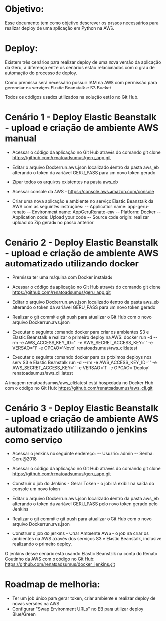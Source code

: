 # Objetivo:

Esse documento tem como objetivo descrever os passos necessários para realizar deploy de uma aplicação em Python na AWS.

# Deploy:

Existem três cenários para realizar deploy de uma nova versão da aplicação da Geru, a diferença entre os cenários estão relacionados com o grau de automação do processo de deploy.

Como premissa será necessário possuir IAM na AWS com permissão para gerenciar os serviços Elastic Beanstalk e S3 Bucket.

Todos os códigos usados utilizados na solução estão no Git Hub.


# Cenário 1 - Deploy Elastic Beanstalk - upload e criação de ambiente AWS manual

- Acessar o código da aplicação no Git Hub através do comando git clone https://github.com/renatoadsumus/geru_app.git

- Editar o arquivo Dockerrun.aws.json localizado dentro da pasta aws_eb alterando o token da variável GERU_PASS para um novo token gerado

- Zipar todos os arquivos existentes na pasta aws_eb

- Acessar console da AWS - https://console.aws.amazon.com/console

- Criar uma nova aplicação e ambiente no serviço Elastic Beanstalk da AWS com as seguintes instruções:
-- Application name: app-geru-renato
-- Environment name: AppGeruRenato-env
-- Platform: Docker
-- Application code: Upload your code
-- Source code origin: realizar upload do Zip gerado no passo anterior

# Cenário 2 - Deploy Elastic Beanstalk - upload e criação de ambiente AWS automatizado utilizando docker

- Premissa ter uma máquina com Docker instalado

- Acessar o código da aplicação no Git Hub através do comando git clone https://github.com/renatoadsumus/geru_app.git

- Editar o arquivo Dockerrun.aws.json localizado dentro da pasta aws_eb alterando o token da variável GERU_PASS para um novo token gerado

- Realizar o git commit e git push para atualizar o Git Hub com o novo arquivo Dockerrun.aws.json

- Executar o seguinte comando docker para criar os ambientes S3 e Elastic Beanstalk e realizar o primeiro deploy na AWS: docker run -d --rm -e AWS_ACCESS_KEY_ID='' -e AWS_SECRET_ACCESS_KEY='' -e VERSAO='1' -e OPCAO='Novo' renatoadsumus/aws_cli:latest

- Executar o seguinte comando docker para os próximos deploys nos serv S3 e Elastic Beanstalk
run -d --rm -e AWS_ACCESS_KEY_ID='' -e AWS_SECRET_ACCESS_KEY='' -e VERSAO='1' -e OPCAO='Deploy' renatoadsumus/aws_cli:latest

A imagem renatoadsumus/aws_cli:latest está hospedada no Docker Hub com o código no Git Hub: https://github.com/renatoadsumus/aws_cli.git

# Cenário 3 - Deploy Elastic Beanstalk - upload e criação de ambiente AWS automatizado utilizando o jenkins como serviço<br />
- Acessar o jenkins no seguinte endereço:
-- Usuario: admin
-- Senha: Geru@2018

- Acessar o código da aplicação no Git Hub através do comando git clone https://github.com/renatoadsumus/geru_app.git

- Construir o job do Jenkins - Gerar Token - o job irá exibir na saída do console um novo token

- Editar o arquivo Dockerrun.aws.json localizado dentro da pasta aws_eb alterando o token da variável GERU_PASS pelo novo token gerado pelo Jenkins

- Realizar o git commit e git push para atualizar o Git Hub com o novo arquivo Dockerrun.aws.json

- Construir o job do jenkins - Criar Ambiente AWS - o job irá criar os ambientes na AWS através dos serviços S3 e Elastic Beanstalk, inclusive realizando o primeiro deploy.

O jenkins desse cenário está usando Elastic Beanstalk na conta do Renato Coutinho da AWS com o código no Git Hub: https://github.com/renatoadsumus/docker_jenkins.git


# Roadmap de melhoria:<br />
- Ter um job único para gerar token, criar ambiente e realizar deploy de novas versões na AWS
- Configurar "Swap Environment URLs" no EB para utilizar deploy Blue/Green


